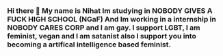 ### Hi there 👋 My name is Nihat Im studying in NOBODY GIVES A FUCK HIGH SCHOOL (NGaF) And Im working in a internship in NOBODY CARES CORP and I am gay. I support LGBT, I am feminist, vegan and I am satanist also I support you into becoming a artifical intelligence based feminist.

<!--
**nihatsen/nihatsen** is a ✨ _special_ ✨ repository because its `README.md` (this file) appears on your GitHub profile.

Here are some ideas to get you started:

- 🔭 I’m currently working on ...
- 🌱 I’m currently learning ...
- 👯 I’m looking to collaborate on ...
- 🤔 I’m looking for help with ...
- 💬 Ask me about ...
- 📫 How to reach me: ...
- 😄 Pronouns: ...
- ⚡ Fun fact: ...
-->
